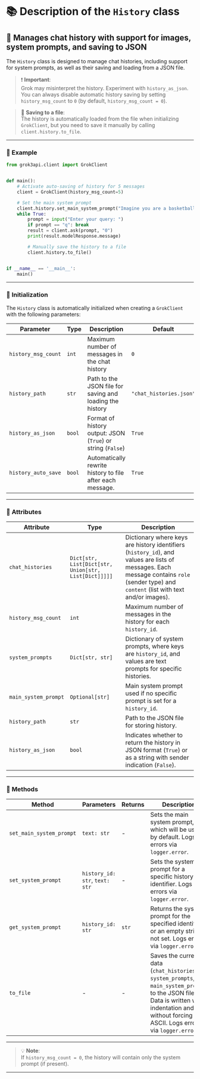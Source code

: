# 📚 Description of the `History` class

## 🚀 Manages chat history with support for images, system prompts, and saving to JSON

The `History` class is designed to manage chat histories, including support for system prompts, as well as their saving and loading from a JSON file.

> ❗ **Important**:  
> Grok may misinterpret the history. Experiment with `history_as_json`. You can always disable automatic history saving by setting `history_msg_count` to `0` (by default, `history_msg_count = 0`).

> 📁 **Saving to a file**:  
> The history is automatically loaded from the file when initializing `GrokClient`, but you need to save it manually by calling `client.history.to_file`.

---

### 🌟 Example

```python
from grok3api.client import GrokClient


def main():
    # Activate auto-saving of history for 5 messages
    client = GrokClient(history_msg_count=5)

    # Set the main system prompt
    client.history.set_main_system_prompt("Imagine you are a basketball player")
    while True:
        prompt = input("Enter your query: ")
        if prompt == "q": break
        result = client.ask(prompt, "0")
        print(result.modelResponse.message)

        # Manually save the history to a file
        client.history.to_file()


if __name__ == '__main__':
    main()
```

---

### 📨 **Initialization**

The `History` class is automatically initialized when creating a `GrokClient` with the following parameters:

| Parameter           | Type   | Description                                                 | Default                 |
|---------------------|--------|-------------------------------------------------------------|-------------------------|
| `history_msg_count` | `int`  | Maximum number of messages in the chat history              | `0`                     |
| `history_path`      | `str`  | Path to the JSON file for saving and loading the history    | `"chat_histories.json"` |
| `history_as_json`   | `bool` | Format of history output: JSON (`True`) or string (`False`) | `True`                  |
| `history_auto_save` | `bool` | Automatically rewrite history to file after each message.   | `True`                  |

---

### 🎯 **Attributes**

| Attribute            | Type                                                 | Description                                                                                                                                                                              |
|----------------------|------------------------------------------------------|------------------------------------------------------------------------------------------------------------------------------------------------------------------------------------------|
| `chat_histories`     | `Dict[str, List[Dict[str, Union[str, List[Dict]]]]]` | Dictionary where keys are history identifiers (`history_id`), and values are lists of messages. Each message contains `role` (sender type) and `content` (list with text and/or images). |
| `history_msg_count`  | `int`                                                | Maximum number of messages in the history for each `history_id`.                                                                                                                         |
| `system_prompts`     | `Dict[str, str]`                                     | Dictionary of system prompts, where keys are `history_id`, and values are text prompts for specific histories.                                                                           |
| `main_system_prompt` | `Optional[str]`                                      | Main system prompt used if no specific prompt is set for a `history_id`.                                                                                                                 |
| `history_path`       | `str`                                                | Path to the JSON file for storing history.                                                                                                                                               |
| `history_as_json`    | `bool`                                               | Indicates whether to return the history in JSON format (`True`) or as a string with sender indication (`False`).                                                                         |

---

### 📜 **Methods**

| Method                   | Parameters                     | Returns | Description                                                                                                                                                                                     |
|--------------------------|--------------------------------|---------|-------------------------------------------------------------------------------------------------------------------------------------------------------------------------------------------------|
| `set_main_system_prompt` | `text: str`                    | -       | Sets the main system prompt, which will be used by default. Logs errors via `logger.error`.                                                                                                     |
| `set_system_prompt`      | `history_id: str`, `text: str` | -       | Sets the system prompt for a specific history identifier. Logs errors via `logger.error`.                                                                                                       |
| `get_system_prompt`      | `history_id: str`              | `str`   | Returns the system prompt for the specified identifier or an empty string if not set. Logs errors via `logger.error`.                                                                           |
| `to_file`                | -                              | -       | Saves the current data (`chat_histories`, `system_prompts`, `main_system_prompt`) to the JSON file. Data is written with indentation and without forcing ASCII. Logs errors via `logger.error`. |

---

> 💡 **Note**:  
> If `history_msg_count = 0`, the history will contain only the system prompt (if present).

---
